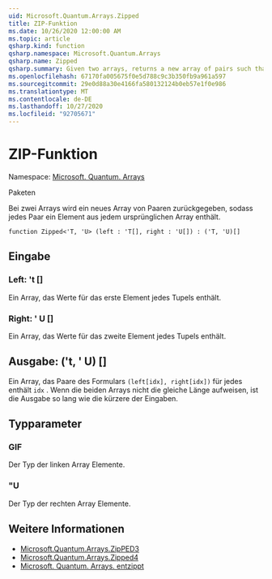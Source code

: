 ```yaml
---
uid: Microsoft.Quantum.Arrays.Zipped
title: ZIP-Funktion
ms.date: 10/26/2020 12:00:00 AM
ms.topic: article
qsharp.kind: function
qsharp.namespace: Microsoft.Quantum.Arrays
qsharp.name: Zipped
qsharp.summary: Given two arrays, returns a new array of pairs such that each pair contains an element from each original array.
ms.openlocfilehash: 67170fa005675f0e5d788c9c3b350fb9a961a597
ms.sourcegitcommit: 29e0d88a30e4166fa580132124b0eb57e1f0e986
ms.translationtype: MT
ms.contentlocale: de-DE
ms.lasthandoff: 10/27/2020
ms.locfileid: "92705671"
---
```

# <a name="zipped-function"></a>ZIP-Funktion

Namespace: [Microsoft. Quantum. Arrays](xref:Microsoft.Quantum.Arrays)

Paketen [](https://nuget.org/packages/)


Bei zwei Arrays wird ein neues Array von Paaren zurückgegeben, sodass jedes Paar ein Element aus jedem ursprünglichen Array enthält.

```qsharp
function Zipped<'T, 'U> (left : 'T[], right : 'U[]) : ('T, 'U)[]
```


## <a name="input"></a>Eingabe

### <a name="left--t"></a>Left: 't []

Ein Array, das Werte für das erste Element jedes Tupels enthält.


### <a name="right--u"></a>Right: ' U []

Ein Array, das Werte für das zweite Element jedes Tupels enthält.



## <a name="output--tu"></a>Ausgabe: ('t, ' U) []

Ein Array, das Paare des Formulars `(left[idx], right[idx])` für jedes enthält `idx` . Wenn die beiden Arrays nicht die gleiche Länge aufweisen, ist die Ausgabe so lang wie die kürzere der Eingaben.

## <a name="type-parameters"></a>Typparameter

### <a name="t"></a>GIF

Der Typ der linken Array Elemente.
### <a name="u"></a>"U

Der Typ der rechten Array Elemente.

## <a name="see-also"></a>Weitere Informationen

- [Microsoft.Quantum.Arrays.ZipPED3](xref:Microsoft.Quantum.Arrays.Zipped3)
- [Microsoft.Quantum.Arrays.Zipped4](xref:Microsoft.Quantum.Arrays.Zipped4)
- [Microsoft. Quantum. Arrays. entzippt](xref:Microsoft.Quantum.Arrays.Unzipped)
